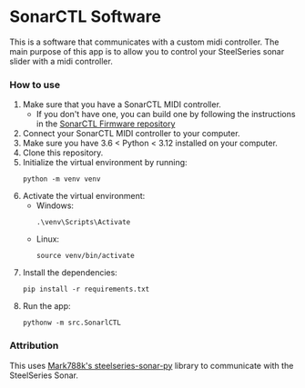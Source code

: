 # SonarCTL Software

This is a software that communicates with a custom midi controller. The main purpose of this app is to allow you to
control your SteelSeries sonar slider with a midi controller.

### How to use

1. Make sure that you have a SonarCTL MIDI controller.
    - If you don't have one, you can build one by following the instructions in the [SonarCTL Firmware repository](https://github.com/CyR1en/SonarCTL-Firmware)
2. Connect your SonarCTL MIDI controller to your computer.
3. Make sure you have 3.6 < Python < 3.12 installed on your computer.
4. Clone this repository.
5. Initialize the virtual environment by running:
    ```shell
    python -m venv venv
    ```
6. Activate the virtual environment:
    - Windows:
        ```shell
        .\venv\Scripts\Activate
        ```
    - Linux:
        ```shell
        source venv/bin/activate
        ```
7. Install the dependencies:
    ```shell
    pip install -r requirements.txt
    ```
8. Run the app:
    ```shell
   pythonw -m src.SonarlCTL
    ```
   
### Attribution
This uses [Mark788k's steelseries-sonar-py](https://github.com/Mark7888/steelseries-sonar-py) library to communicate with the SteelSeries Sonar.
